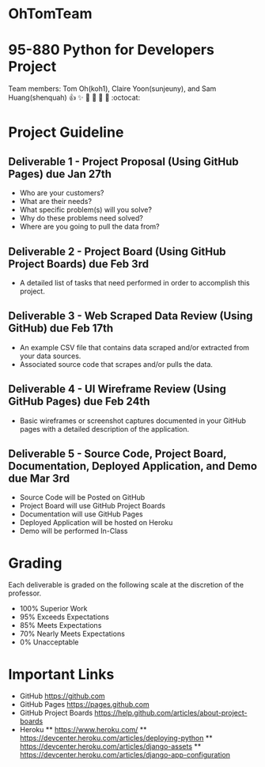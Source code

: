 # OhTomTeam
# 95-880 Python for Developers Project
Team members: Tom Oh(koh1), Claire Yoon(sunjeuny), and Sam Huang(shenquah)
:+1: :sparkles: :camel: :tada: :rocket: :metal: :octocat:
# Project Guideline
## Deliverable 1 - Project Proposal (Using GitHub Pages) due Jan 27th

* Who are your customers?
* What are their needs? 
* What specific problem(s) will you solve?
* Why do these problems need solved?
* Where are you going to pull the data from?


## Deliverable 2 - Project Board (Using GitHub Project Boards) due Feb 3rd

* A detailed list of tasks that need performed in order to accomplish this project.

## Deliverable 3 - Web Scraped Data Review (Using GitHub) due Feb 17th

* An example CSV file that contains data scraped and/or extracted from your data sources.
* Associated source code that scrapes and/or pulls the data.

## Deliverable 4 - UI Wireframe Review (Using GitHub Pages) due Feb 24th

* Basic wireframes or screenshot captures documented in your GitHub pages with a detailed description of the application.

## Deliverable 5 - Source Code, Project Board, Documentation, Deployed Application, and Demo due Mar 3rd

* Source Code will be Posted on GitHub
* Project Board will use GitHub Project Boards
* Documentation will use GitHub Pages
* Deployed Application will be hosted on Heroku
* Demo will be performed In-Class

# Grading
Each deliverable is graded on the following scale at the discretion of the professor.
* 100% Superior Work
* 95% Exceeds Expectations
* 85% Meets Expectations
* 70% Nearly Meets Expectations
* 0% Unacceptable

# Important Links
* GitHub https://github.com
* GitHub Pages https://pages.github.com
* GitHub Project Boards https://help.github.com/articles/about-project-boards
* Heroku
** https://www.heroku.com/
** https://devcenter.heroku.com/articles/deploying-python
** https://devcenter.heroku.com/articles/django-assets
** https://devcenter.heroku.com/articles/django-app-configuration
